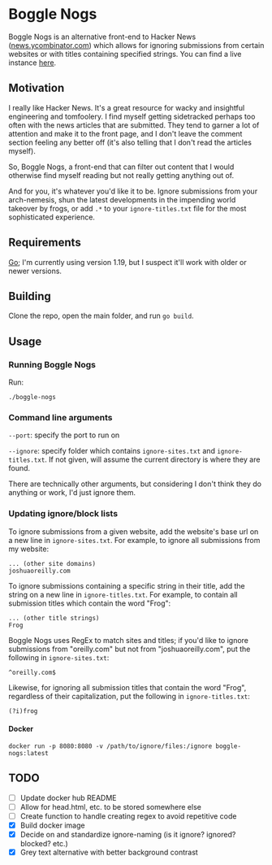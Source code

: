 # Boggle Nogs

Boggle Nogs is an alternative front-end to Hacker News ([news.ycombinator.com](news.ycombinator.com)) which allows for ignoring submissions from certain websites or with titles containing specified strings.
You can find a live instance [here](https://bn.joshuaoreilly.com/).

## Motivation

I really like Hacker News.
It's a great resource for wacky and insightful engineering and tomfoolery.
I find myself getting sidetracked perhaps too often with the news articles that are submitted.
They tend to garner a lot of attention and make it to the front page, and I don't leave the comment section feeling any better off (it's also telling that I don't read the articles myself).

So, Boggle Nogs, a front-end that can filter out content that I would otherwise find myself reading but not really getting anything out of.

And for you, it's whatever you'd like it to be.
Ignore submissions from your arch-nemesis, shun the latest developments in the impending world takeover by frogs, or add `.*` to your `ignore-titles.txt` file for the most sophisticated experience.

## Requirements

[Go](https://go.dev/); I'm currently using version 1.19, but I suspect it'll work with older or newer versions.

## Building

Clone the repo, open the main folder, and run `go build`.

## Usage

### Running Boggle Nogs

Run:

```
./boggle-nogs
```

### Command line arguments

`--port`: specify the port to run on

`--ignore`: specify folder which contains `ignore-sites.txt` and `ignore-titles.txt`. If not given, will assume the current directory is where they are found.

There are technically other arguments, but considering I don't think they do anything or work, I'd just ignore them.

### Updating ignore/block lists

To ignore submissions from a given website, add the website's base url on a new line in `ignore-sites.txt`.
For example, to ignore all submissions from my website:

```
... (other site domains)
joshuaoreilly.com
```

To ignore submissions containing a specific string in their title, add the string on a new line in `ignore-titles.txt`.
For example, to contain all submission titles which contain the word "Frog":

```
... (other title strings)
Frog
```

Boggle Nogs uses RegEx to match sites and titles; if you'd like to ignore submissions from "oreilly.com" but not from "joshuaoreilly.com", put the following in `ignore-sites.txt`:

```
^oreilly.com$
```

Likewise, for ignoring all submission titles that contain the word "Frog", regardless of their capitalization, put the following in `ignore-titles.txt`:

```
(?i)frog
```

#### Docker

`docker run -p 8080:8080 -v /path/to/ignore/files:/ignore boggle-nogs:latest`

## TODO

- [ ] Update docker hub README
- [ ] Allow for head.html, etc. to be stored somewhere else
- [ ] Create function to handle creating regex to avoid repetitive code
- [x] Build docker image
- [x] Decide on and standardize ignore-naming (is it ignore? ignored? blocked? etc.)
- [x] Grey text alternative with better background contrast
